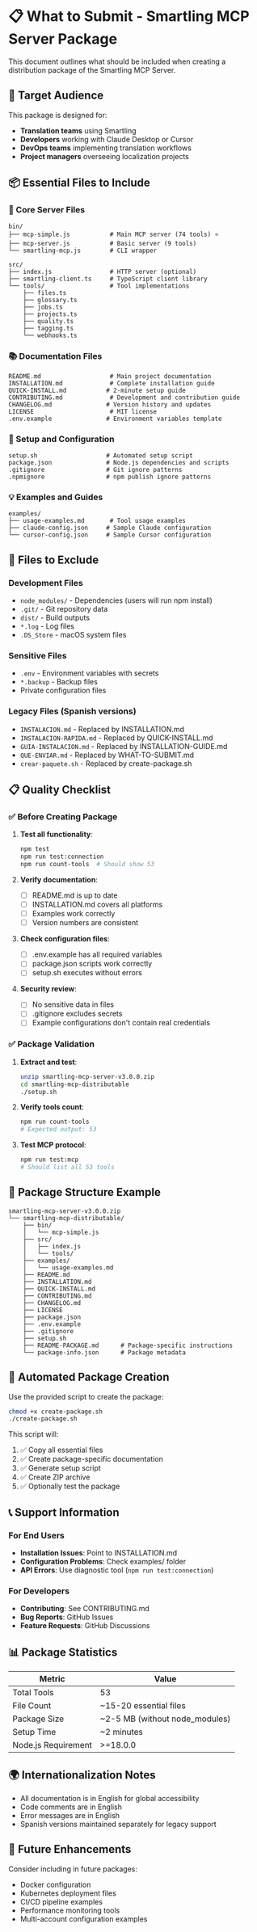 # 📋 What to Submit - Smartling MCP Server Package

This document outlines what should be included when creating a distribution package of the Smartling MCP Server.

## 🎯 Target Audience

This package is designed for:
- **Translation teams** using Smartling
- **Developers** working with Claude Desktop or Cursor
- **DevOps teams** implementing translation workflows
- **Project managers** overseeing localization projects

## 📦 Essential Files to Include

### 🔧 Core Server Files
```
bin/
├── mcp-simple.js           # Main MCP server (74 tools) ⭐
├── mcp-server.js           # Basic server (9 tools)
└── smartling-mcp.js        # CLI wrapper

src/
├── index.js                # HTTP server (optional)
├── smartling-client.ts     # TypeScript client library
└── tools/                  # Tool implementations
    ├── files.ts
    ├── glossary.ts
    ├── jobs.ts
    ├── projects.ts
    ├── quality.ts
    ├── tagging.ts
    └── webhooks.ts
```

### 📚 Documentation Files
```
README.md                   # Main project documentation
INSTALLATION.md             # Complete installation guide
QUICK-INSTALL.md           # 2-minute setup guide
CONTRIBUTING.md             # Development and contribution guide
CHANGELOG.md               # Version history and updates
LICENSE                     # MIT license
.env.example               # Environment variables template
```

### 🚀 Setup and Configuration
```
setup.sh                   # Automated setup script
package.json               # Node.js dependencies and scripts
.gitignore                 # Git ignore patterns
.npmignore                 # npm publish ignore patterns
```

### 💡 Examples and Guides
```
examples/
├── usage-examples.md       # Tool usage examples
├── claude-config.json     # Sample Claude configuration
└── cursor-config.json     # Sample Cursor configuration
```

## 🚫 Files to Exclude

### Development Files
- `node_modules/` - Dependencies (users will run npm install)
- `.git/` - Git repository data
- `dist/` - Build outputs
- `*.log` - Log files
- `.DS_Store` - macOS system files

### Sensitive Files
- `.env` - Environment variables with secrets
- `*.backup` - Backup files
- Private configuration files

### Legacy Files (Spanish versions)
- `INSTALACION.md` - Replaced by INSTALLATION.md
- `INSTALACION-RAPIDA.md` - Replaced by QUICK-INSTALL.md
- `GUIA-INSTALACION.md` - Replaced by INSTALLATION-GUIDE.md
- `QUE-ENVIAR.md` - Replaced by WHAT-TO-SUBMIT.md
- `crear-paquete.sh` - Replaced by create-package.sh

## 📋 Quality Checklist

### ✅ Before Creating Package

1. **Test all functionality**:
   ```bash
   npm test
   npm run test:connection
   npm run count-tools  # Should show 53
   ```

2. **Verify documentation**:
   - [ ] README.md is up to date
   - [ ] INSTALLATION.md covers all platforms
   - [ ] Examples work correctly
   - [ ] Version numbers are consistent

3. **Check configuration files**:
   - [ ] .env.example has all required variables
   - [ ] package.json scripts work correctly
   - [ ] setup.sh executes without errors

4. **Security review**:
   - [ ] No sensitive data in files
   - [ ] .gitignore excludes secrets
   - [ ] Example configurations don't contain real credentials

### ✅ Package Validation

1. **Extract and test**:
   ```bash
   unzip smartling-mcp-server-v3.0.0.zip
   cd smartling-mcp-distributable
   ./setup.sh
   ```

2. **Verify tools count**:
   ```bash
   npm run count-tools
   # Expected output: 53
   ```

3. **Test MCP protocol**:
   ```bash
   npm run test:mcp
   # Should list all 53 tools
   ```

## 🎁 Package Structure Example

```
smartling-mcp-server-v3.0.0.zip
└── smartling-mcp-distributable/
    ├── bin/
    │   └── mcp-simple.js
    ├── src/
    │   ├── index.js
    │   └── tools/
    ├── examples/
    │   └── usage-examples.md
    ├── README.md
    ├── INSTALLATION.md
    ├── QUICK-INSTALL.md
    ├── CONTRIBUTING.md
    ├── CHANGELOG.md
    ├── LICENSE
    ├── package.json
    ├── .env.example
    ├── .gitignore
    ├── setup.sh
    ├── README-PACKAGE.md      # Package-specific instructions
    └── package-info.json      # Package metadata
```

## 🔄 Automated Package Creation

Use the provided script to create the package:

```bash
chmod +x create-package.sh
./create-package.sh
```

This script will:
1. ✅ Copy all essential files
2. ✅ Create package-specific documentation
3. ✅ Generate setup script
4. ✅ Create ZIP archive
5. ✅ Optionally test the package

## 📞 Support Information

### For End Users
- **Installation Issues**: Point to INSTALLATION.md
- **Configuration Problems**: Check examples/ folder
- **API Errors**: Use diagnostic tool (`npm run test:connection`)

### For Developers
- **Contributing**: See CONTRIBUTING.md
- **Bug Reports**: GitHub Issues
- **Feature Requests**: GitHub Discussions

## 📊 Package Statistics

| Metric | Value |
|--------|-------|
| Total Tools | 53 |
| File Count | ~15-20 essential files |
| Package Size | ~2-5 MB (without node_modules) |
| Setup Time | ~2 minutes |
| Node.js Requirement | >=18.0.0 |

## 🌍 Internationalization Notes

- All documentation is in English for global accessibility
- Code comments are in English
- Error messages are in English
- Spanish versions maintained separately for legacy support

## 🔮 Future Enhancements

Consider including in future packages:
- Docker configuration
- Kubernetes deployment files
- CI/CD pipeline examples
- Performance monitoring tools
- Multi-account configuration examples 